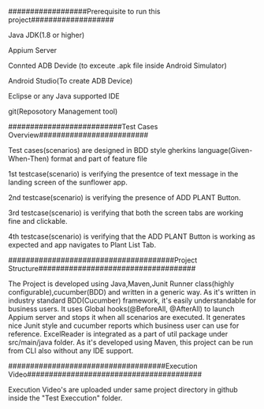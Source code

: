 ##################Prerequisite to run this project###################

Java JDK(1.8 or higher)

Appium Server

Connted ADB Devide (to exceute .apk file inside Android Simulator)

Android Studio(To create ADB Device)

Eclipse or any Java supported IDE

git(Reposotory Management tool)

##########################Test Cases Overview#########################

Test cases(scenarios) are designed in BDD style gherkins language(Given-When-Then) format and part of feature file

1st testcase(scenario) is verifying the presentce of text message in the landing screen of the sunflower app.

2nd testcase(scenario) is verifying the presence of ADD PLANT Button.

3rd testcase(scenario) is verifying that both the screen tabs are working fine and clickable.

4th testcase(scenario) is verifying that the ADD PLANT Button is working as expected and app navigates to Plant List Tab.


######################################Project Structure####################################

The Project is developed using Java,Maven,Junit Runner class(highly configurable),cucumber(BDD) and written in a generic way.
As it's written in industry standard BDD(Cucumber) framework, it's easily understandable for business users.
It uses Global hooks(@BeforeAll, @AfterAll) to launch Appium server and stops it when all scenarios are executed.
It generates nice Junit style and cucumber reports which business user can use for reference.
ExcelReader is integrated as a part of util package under src/main/java folder.
As it's developed using Maven, this project can be run from CLI also without any IDE support.



####################################Execution Video########################################

Execution Video's are uploaded under same project directory in github inside the "Test Execcution" folder.
